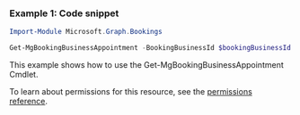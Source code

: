 ### Example 1: Code snippet

```powershellImport-Module Microsoft.Graph.Bookings

Get-MgBookingBusinessAppointment -BookingBusinessId $bookingBusinessId -BookingAppointmentId $bookingAppointmentId
```
This example shows how to use the Get-MgBookingBusinessAppointment Cmdlet.
To learn about permissions for this resource, see the [permissions reference](/graph/permissions-reference).


